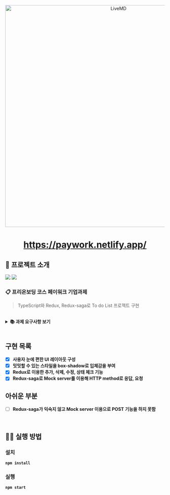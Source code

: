 <p align='middle'>
<a href='https://paywork.io/'><img src='https://paywork.io/images/logo-dark.png' width="700px;" alt="LiveMD" /></a></p>
<h1 align='middle'><a href='https://paywork.netlify.app/'>https://paywork.netlify.app/</a></h1>

## 📌 프로젝트 소개

<p>
<img src="https://img.shields.io/github/languages/top/UlongChaS2/wanted_paywork?color=blue&logo=typescript"> </img>
<img src="https://img.shields.io/github/repo-size/UlongChaS2/wanted_paywork?color=%23&logo=Github"> </img>

</p>

### 📋 프리온보딩 코스 페이워크 기업과제

> TypeScript와 Redux, Redux-saga로 To do List 프로젝트 구현

<br/>

<details>
    <summary><STRONG>
    📚 과제 요구사항 보기
    <STRONG></summary>

#### **세부 가이드**

Base URL (해당 서버 주소는 작동하지 않는 서버입니다)

```jsx
http://dummy-server.io/
```

- 주어진 서버로 추가, 삭제, 수정, 상태 체크를 HTTP 메소드와 RESTful API를 이용하여 구현
</details>

<br/>

## 구현 목록

- [x] 사용자 눈에 편한 UI 레이아웃 구성
- [x] 밋밋할 수 있는 스타일을 box-shadow로 입체감을 부여
- [x] Redux로 이용한 추가, 삭제, 수정, 상태 체크 기능
- [x] Redux-saga로 Mock server를 이용해 HTTP method로 응답, 요청

## 아쉬운 부분

- [ ] Redux-saga가 익숙지 않고 Mock server 이용으로 POST 기능을 하지 못함

<br/>

## 👨‍💻 실행 방법

### 설치

`npm install`

### 실행

`npm start`

